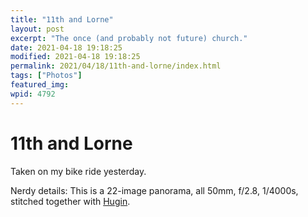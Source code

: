 ```yaml
---
title: "11th and Lorne"
layout: post
excerpt: "The once (and probably not future) church."
date: 2021-04-18 19:18:25
modified: 2021-04-18 19:18:25
permalink: 2021/04/18/11th-and-lorne/index.html
tags: ["Photos"]
featured_img: 
wpid: 4792
---
```


# 11th and Lorne

Taken on my bike ride yesterday.

Nerdy details: This is a 22-image panorama, all 50mm, f/2.8, 1/4000s, stitched together with [Hugin](http://hugin.sourceforge.net/).